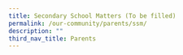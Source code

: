 ```yaml
---
title: Secondary School Matters (To be filled)
permalink: /our-community/parents/ssm/
description: ""
third_nav_title: Parents
---
```

